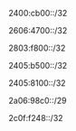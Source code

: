 2400:cb00::/32

2606:4700::/32

2803:f800::/32

2405:b500::/32

2405:8100::/32

2a06:98c0::/29

2c0f:f248::/32
